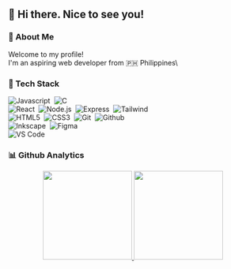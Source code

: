 ## :wave:&nbsp;Hi there. Nice to see you!
### :man:&nbsp;About Me

Welcome to my profile!\
I'm an aspiring web developer from :philippines: Philippines\

### :wrench:&nbsp;Tech Stack

![Javascript](https://img.shields.io/badge/-Javascript-05122A?style=flat&logo=javascript)&nbsp;
![C](https://img.shields.io/badge/-C-05122A?style=flat&logo=c)&nbsp;\
![React](https://img.shields.io/badge/-React-05122A?style=flat&logo=react)&nbsp;
![Node.js](https://img.shields.io/badge/-Node.js-05122A?style=flat&logo=node-js)&nbsp;
![Express](https://img.shields.io/badge/-Express-05122A?style=flat&logo=express)&nbsp;
![Tailwind](https://img.shields.io/badge/-Tailwind-05122A?style=flat&logo=tailwind-css)&nbsp;\
![HTML5](https://img.shields.io/badge/-HTML5-05122A?style=flat&logo=html5)&nbsp;
![CSS3](https://img.shields.io/badge/-CSS3-05122A?style=flat&logo=css3)&nbsp;
![Git](https://img.shields.io/badge/-Git-05122A?style=flat&logo=git)&nbsp;
![Github](https://img.shields.io/badge/-Github-05122A?style=flat&logo=github)&nbsp;\
![Inkscape](https://img.shields.io/badge/-Inkscape-05122A?style=flat&logo=inkscape)&nbsp;
![Figma](https://img.shields.io/badge/-Figma-05122A?style=flat&logo=figma)&nbsp;\
![VS Code](https://img.shields.io/badge/-VS%20Code-05122A?style=flat&logo=visual-studio-code)&nbsp;

### :bar_chart:&nbsp;Github Analytics

<p align="center">
<a href="https://github.com/nein-tanuki">
  <img height="180em" src="https://github-readme-stats-eight-theta.vercel.app/api?username=nein-tanuki&show_icons=true&theme=algolia&include_all_commits=true&count_private=true"/>
  <img height="180em" src="https://github-readme-stats-eight-theta.vercel.app/api/top-langs/?username=nein-tanuki&layout=compact&langs_count=8&theme=algolia"/>
</a>
</p>


<!--
**nein-tanuki/nein-tanuki** is a ✨ _special_ ✨ repository because its `README.md` (this file) appears on your GitHub profile.

Here are some ideas to get you started:

- 🔭 I’m currently working on ...
- 🌱 I’m currently learning ...
- 👯 I’m looking to collaborate on ...
- 🤔 I’m looking for help with ...
- 💬 Ask me about ...
- 📫 How to reach me: ...
- 😄 Pronouns: ...
- ⚡ Fun fact: ...
-->
